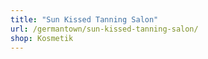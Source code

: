 ```yaml
---
title: "Sun Kissed Tanning Salon"
url: /germantown/sun-kissed-tanning-salon/
shop: Kosmetik
---
```

